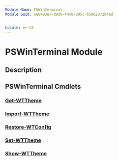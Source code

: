 ```yaml
---
Module Name: PSWinTerminal
Module Guid: 6e6493e7-d9d0-44c8-895c-b5862072b4ad


Locale: en-US
---
```


# PSWinTerminal Module
## Description


## PSWinTerminal Cmdlets
### [Get-WTTheme](Get-WTTheme.md)


### [Import-WTTheme](Import-WTTheme.md)


### [Restore-WTConfig](Restore-WTConfig.md)


### [Set-WTTheme](Set-WTTheme.md)


### [Show-WTTheme](Show-WTTheme.md)



